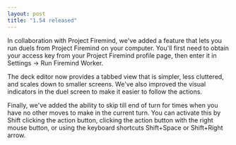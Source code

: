 ```yaml
---
layout: post
title: "1.54 released"
---
```



In collaboration with Project Firemind, we've added a feature that lets you run
duels from Project Firemind on your computer. You'll first need to obtain your
access key from your Project Firemind profile page, then enter it in Settings
-> Run Firemind Worker.

The deck editor now provides a tabbed view that is simpler, less cluttered, and
scales down to smaller screens. We've also improved the visual indicators in
the duel screen to make it easier to follow the actions.

Finally, we've added the ability to skip till end of turn for times when you
have no other moves to make in the current turn. You can activate this by Shift
clicking the action button, clicking the action button with the right mouse
button, or using the keyboard shortcuts Shift+Space or Shift+Right arrow.

